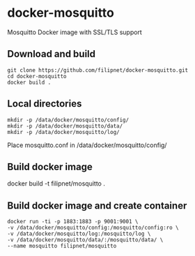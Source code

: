 # docker-mosquitto
Mosquitto Docker image with SSL/TLS support

## Download and build
``` 
git clone https://github.com/filipnet/docker-mosquitto.git
cd docker-mosquitto
docker build .
```

## Local directories
```
mkdir -p /data/docker/mosquitto/config/
mkdir -p /data/docker/mosquitto/data/
mkdir -p /data/docker/mosquitto/log/
```
Place mosquitto.conf in /data/docker/mosquitto/config/

## Build docker image
docker build -t filipnet/mosquitto .

## Build docker image and create container 
```
docker run -ti -p 1883:1883 -p 9001:9001 \
-v /data/docker/mosquitto/config:/mosquitto/config:ro \
-v /data/docker/mosquitto/log:/mosquitto/log \
-v /data/docker/mosquitto/data/:/mosquitto/data/ \
--name mosquitto filipnet/mosquitto
```
